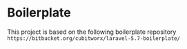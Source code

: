 # Boilerplate

This project is based on the following boilerplate repository `https://bitbucket.org/cubitworx/laravel-5.7-boilerplate/`

